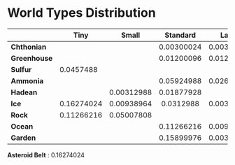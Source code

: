 # World Types Distribution

|                | **Tiny**   | **Small**  | **Standard** |   Large    |
| -------------- | ---------- | :--------: | :----------: | :--------: |
| **Chthonian**  |            |            |  0.00300024  | 0.00300024 |
| **Greenhouse** |            |            |  0.01200096  | 0.01200096 |
| **Sulfur**     | 0.0457488  |            |              |            |
| **Ammonia**    |            |            |  0.05924988  | 0.02699892 |
| **Hadean**     |            | 0.00312988 |  0.01877928  |            |
| **Ice**        | 0.16274024 | 0.00938964 |  0.0312988   | 0.00312988 |
| **Rock**       | 0.11266216 | 0.05007808 |              |            |
| **Ocean**      |            |            |  0.11266216  | 0.00938964 |
| **Garden**     |            |            |  0.15899976  | 0.00300024 |

**Asteroid Belt** : 0.16274024

